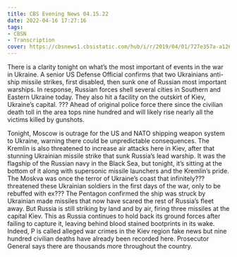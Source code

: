 ```yaml
---
title: CBS Evening News 04.15.22
date: 2022-04-16 17:27:16
tags:
- CBSN
- Transcription
cover: https://cbsnews1.cbsistatic.com/hub/i/r/2019/04/01/727e357a-a126-4138-a2c5-4d3222669d57/thumbnail/640x360/3ff2761028dc5c65cc4f07acd54bcd5c/cbsn2-logo-1920x1080.jpg
---
```

There is a clarity tonight on what’s the most important of events in the war in Ukraine. A senior US Defense Official confirms that two Ukrainians anti-ship missile strikes, first disabled, then sunk one of Russian most important warships. In response, Russian forces shell several cities in Southern and Eastern Ukraine today. They also hit a facility on the outskirt of Kiev, Ukraine’s capital. ??? Ahead of original police force there since the civilian death toll in the area tops nine hundred and will likely rise nearly all the victims killed by gunshots.

Tonight, Moscow is outrage for the US and NATO shipping weapon system to Ukraine, warning there could be unpredictable consequences. The Kremlin is also threatened to increase air attacks here in Kiev, after that stunning Ukrainian missile strike that sunk Russia’s lead warship. It was the flagship of the Russian navy in the Black Sea, but tonight, it’s sitting at the bottom of it along with supersonic missile launchers and the Kremlin’s pride. The Moskva was once the terror of Ukraine’s coast that infinitely??? threatened these Ukrainian soldiers in the first days of the war, only to be rebuffed with ex??? The Pentagon confirmed the ship was struck by Ukrainian made missiles that now have scared the rest of Russia’s fleet away. But Russia is still striking by land and by air, firing three missiles at the capital Kiev. This as Russia continues to hold back its ground forces after failing to capture it, leaving behind blood stained bootprints in its wake. Indeed, P is called alleged war crimes in the Kiev region fake news but nine hundred civilian deaths have already been recorded here. Prosecutor General says there are thousands more throughout the country.
